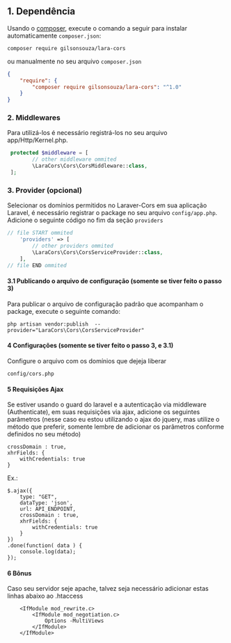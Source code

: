 ## 1. Dependência

Usando o <a href="https://getcomposer.org/" target="_blank">composer</a>, execute o comando a seguir para instalar automaticamente `composer.json`:

```shell
composer require gilsonsouza/lara-cors
```

ou manualmente no seu arquivo `composer.json`

```json
{
    "require": {
        "composer require gilsonsouza/lara-cors": "^1.0"
    }
}
```

### 2. Middlewares
Para utilizá-los é necessário registrá-los no seu arquivo app/Http/Kernel.php.

```php
 protected $middleware = [
        // other middleware ommited
    	\LaraCors\Cors\CorsMiddleware::class,
 ];
```

### 3. Provider (opcional)

Selecionar os domínios permitidos no Laraver-Cors em sua aplicação Laravel, é necessário registrar o package no seu arquivo `config/app.php`. Adicione o seguinte código no fim da seção `providers`

```php
// file START ommited
    'providers' => [
        // other providers ommited
        \LaraCors\Cors\CorsServiceProvider::class,
    ],
// file END ommited
```

#### 3.1 Publicando o arquivo de configuração (somente se tiver feito o passo 3)

Para publicar o arquivo de configuração padrão que acompanham o package, execute o seguinte comando:

```shell
php artisan vendor:publish  --provider="LaraCors\Cors\CorsServiceProvider"
```


#### 4 Configurações (somente se tiver feito o passo 3, e 3.1)

Configure o arquivo com os domínios que dejeja liberar

`config/cors.php`

#### 5 Requisições Ajax
Se estiver usando o guard do laravel e a autenticação via middleware (Authenticate), em suas requisições via ajax, adicione os seguintes parâmetros (nesse caso eu estou utilizando o ajax do jquery, mas utilize o método que preferir, somente lembre de adicionar os parâmetros conforme definidos no seu método)
```
crossDomain : true,
xhrFields: {
    withCredentials: true
}
```

Ex.:

```
$.ajax({
    type: "GET",
    dataType: 'json',
    url: API_ENDPOINT,
    crossDomain : true,
    xhrFields: {
        withCredentials: true
    }
})
.done(function( data ) {
    console.log(data);
});
```

#### 6 Bônus

Caso seu servidor seje apache, talvez seja necessário adicionar estas linhas abaixo ao .htaccess
```
    <IfModule mod_rewrite.c>
        <IfModule mod_negotiation.c>
            Options -MultiViews
        </IfModule>
    </IfModule>
```
